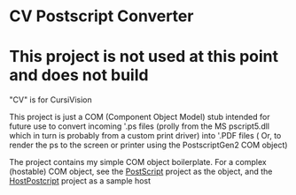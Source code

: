 # CV Postscript Converter

# This project is not used at this point and does not build

"CV" is for CursiVision

This project is just a COM (Component Object Model) stub intended for future use 
to convert incoming '.ps files (prolly from the MS pscript5.dll which in turn is probably from a custom print driver) 
into '.PDF files ( Or, to render the ps to the screen or printer using the PostscriptGen2 COM object)

The project contains my simple COM object boilerplate. For a complex (hostable) COM object, see the [PostScript](../PostScript) project as the object, and the [HostPostcript](../HostPostscript) project as a sample host
